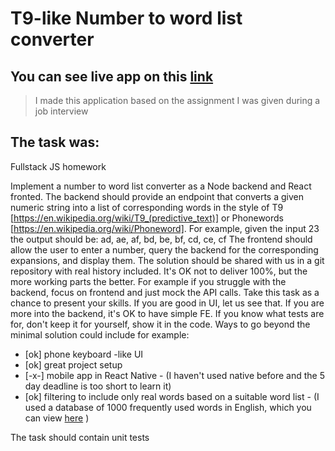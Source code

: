 # T9-like Number to word list converter 

## You can see live app on this [link](https://cryptic-refuge-02825.herokuapp.com/)


>I made this application based on the assignment I was given during a job interview

## The task was:

Fullstack JS homework

Implement a number to word list converter as a Node backend and React fronted.
The backend should provide an endpoint that converts a given numeric string
into a list of corresponding words in the style of T9
[https://en.wikipedia.org/wiki/T9_(predictive_text)]
or Phonewords [https://en.wikipedia.org/wiki/Phoneword]. For example, given
the input 23 the output should be: ad, ae, af, bd, be, bf, cd, ce, cf
The frontend should allow the user to enter a number, query the backend for
the corresponding expansions, and display them.
The solution should be shared with us in a git repository with real history included.
It's OK not to deliver 100%, but the more working parts the better. For example if you
struggle with the backend, focus on frontend and just mock the API calls.
Take this task as a chance to present your skills. If you are good in UI,
let us see that. If you are more into the backend, it's OK to have simple FE.
If you know what tests are for, don't keep it for yourself, show it in the code.
Ways to go beyond the minimal solution could include for example:
* [ok] phone keyboard -like UI
* [ok] great project setup
* [-x-] mobile app in React Native - (I haven't used native before and the 5 day deadline is too short to learn it)
* [ok] filtering to include only real words based on a suitable word list - (I used a database of 1000 frequently used words in English, which you can view [here](https://github.com/kasapinovandrej/kiwi/blob/master/server/1-1000.txt) )

The task should contain unit tests

